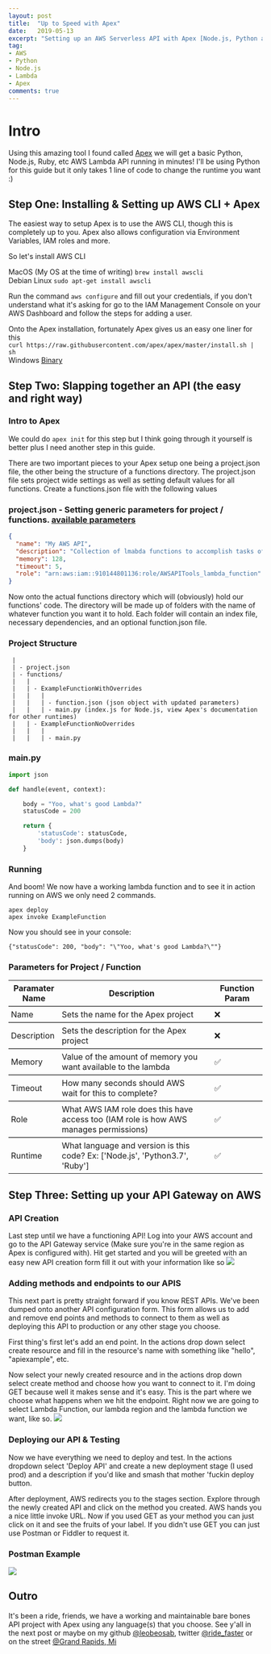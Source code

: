 ```yaml
---
layout: post
title:  "Up to Speed with Apex"
date:   2019-05-13
excerpt: "Setting up an AWS Serverless API with Apex [Node.js, Python and more!]"
tag:
- AWS
- Python
- Node.js
- Lambda
- Apex
comments: true
---
```


# Intro
Using this amazing tool I found called [Apex](https://apex.run) we will get a basic Python, Node.js, Ruby, etc AWS Lambda API running in minutes! I'll be using Python for this guide but it only takes 1 line of code to change the runtime you want :)

## Step One: Installing & Setting up AWS CLI + Apex
The easiest way to setup Apex is to use the AWS CLI, though this is completely up to you. Apex also allows configuration via Environment Variables, IAM roles and more.

So let's install AWS CLI

MacOS (My OS at the time of writing)
``` brew install awscli ```
<br>
Debian Linux
``` sudo apt-get install awscli ```

Run the command ``` aws configure ``` and fill out your credentials, if you don't understand what it's asking for go to the IAM Management Console on your AWS Dashboard and follow the steps for adding a user.

Onto the Apex installation, fortunately Apex gives us an easy one liner for this <br>
``` curl https://raw.githubusercontent.com/apex/apex/master/install.sh | sh ```
<br>
Windows [Binary](https://github.com/apex/apex/releases)

## Step Two: Slapping together an API (the easy and right way)
### Intro to Apex
We could do ``` apex init ``` for this step but I think going through it yourself is better plus I need another step in this guide.

There are two important pieces to your Apex setup one being a project.json file, the other being the structure of a functions directory. The project.json file sets project wide settings as well as setting default values for all functions.
Create a functions.json file with the following values

### project.json - Setting generic parameters for project / functions. [available parameters](#parameters-for-project--function)
``` json
{
  "name": "My AWS API",
  "description": "Collection of lmabda functions to accomplish tasks of a sort",
  "memory": 128,
  "timeout": 5,
  "role": "arn:aws:iam::910144801136:role/AWSAPITools_lambda_function" // Note this is just my role, yours that you create will be different
}
```

Now onto the actual functions directory which will (obviously) hold our functions' code. The directory will be made up of folders with the name of whatever function you want it to hold. Each folder will contain an index file, necessary dependencies, and an optional function.json file.

### Project Structure
```
 | 
 | - project.json
 | - functions/
 |   |
 |   | - ExampleFunctionWithOverrides
 |   |   |
 |   |   | - function.json (json object with updated parameters)
 |   |   | - main.py (index.js for Node.js, view Apex's documentation for other runtimes) 
 |   | - ExampleFunctionNoOverrides
 |   |   |
 |   |   | - main.py 
```

### main.py
``` python
import json

def handle(event, context):

    body = "Yoo, what's good Lambda?"
    statusCode = 200

    return {
        'statusCode': statusCode,
        'body': json.dumps(body)
    }
```

### Running
And boom! We now have a working lambda function and to see it in action running on AWS we only need 2 commands.
``` 
apex deploy
apex invoke ExampleFunction 
```
Now you should see in your console: 
```
{"statusCode": 200, "body": "\"Yoo, what's good Lambda?\""}
```

### Parameters for Project / Function

| Paramater Name | Description | Function Param |
| --- | --- | --- | 
| Name | Sets the name for the Apex project | ❌ |
| Description | Sets the description for the Apex project | ❌ |
| Memory | Value of the amount of memory you want available to the lambda | ✅ |
| Timeout | How many seconds should AWS wait for this to complete? | ✅ |
| Role | What AWS IAM role does this have access too (IAM role is how AWS manages permissions) | ✅ |
| Runtime | What language and version is this code? Ex: ['Node.js', 'Python3.7', 'Ruby'] | ✅ |

<style type="text/css">
/* Fixing this one off table */
#parameters-for-project--function + table thead tr {
    border-bottom: 2px solid #666;
}
#parameters-for-project--function + table tbody tr:not(:last-of-type) {
    border-bottom: 2px solid #666;
}
#parameters-for-project--function + table tr * {
    padding: 5px;
}
#parameters-for-project--function + table tr :nth-child(1) {
    width: 20%;
}
#parameters-for-project--function + table tr :nth-child(2) {
    width: 60%;
    padding-right: 20px 
}
#parameters-for-project--function + table tr :nth-child(3) {
    width: 20%;
}
</style>

## Step Three: Setting up your API Gateway on AWS
### API Creation
Last step until we have a functioning API! Log into your AWS account and go to the API Gateway service (Make sure you're in the same region as Apex is configured with). Hit get started and you will be greeted with an easy new API creation form fill it out with your information like so
<img ref="AWS API Create Configuration" src="/assets/img/posts/aws-api-with-apex/aws-api-create-1.png">
<br>

### Adding methods and endpoints to our APIS
This next part is pretty straight forward if you know REST APIs. We've been dumped onto another API configuration form. This form allows us to add and remove end points and methods to connect to them as well as deploying this API to production or any other stage you choose. 

First thing's first let's add an end point. In the actions drop down select create resource and fill in the resource's name with something like "hello", "apiexample", etc. 

Now select your newly created resource and in the actions drop down select create method and choose how you want to connect to it. I'm doing GET because well it makes sense and it's easy. This is the part where we choose what happens when we hit the endpoint. Right now we are going to select Lambda Function, our lambda region and the lambda function we want, like so.
<img ref="AWS API Create Endpoint" src="/assets/img/posts/aws-api-with-apex/create-endpoint-2.png">

### Deploying our API & Testing
Now we have everything we need to deploy and test. In the actions dropdown select 'Deploy API' and create a new deployment stage (I used prod) and a description if you'd like and smash that mother 'fuckin deploy button. 

After deployment, AWS redirects you to the stages section. Explore through the newly created API and click on the method you created. AWS hands you a nice little invoke URL. Now if you used GET as your method you can just click on it and see the fruits of your label. If you didn't use GET you can just use Postman or Fiddler to request it. 

### Postman Example
<img ref="AWS API Create Endpoint" src="/assets/img/posts/aws-api-with-apex/postman-example-3.png">

## Outro
It's been a ride, friends, we have a working and maintainable bare bones API project with Apex using any language(s) that you choose. See y'all in the next post or maybe on my github [@leobeosab](https://github.com/leobeosab), twitter [@ride_faster](https://twitter.com/ride_faster) or on the street [@Grand Rapids, Mi](https://www.google.com/maps/place/Grand+Rapids,+MI/@42.9563371,-85.7301284,12z/data=!3m1!4b1!4m5!3m4!1s0x88185460bb502815:0xa593aacb1bd3a8d0!8m2!3d42.9633599!4d-85.6680863)